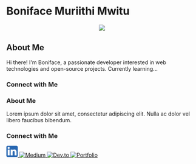 # Boniface Muriithi Mwitu

<p align="center">
  <img src="https://capsule-render.vercel.app/api?text=Hey%20Everyone!%F0%9F%95%B9%EF%B8%8F&animation=fadeIn&type=waving&color=gradient&height=100">
</p>

## About Me

Hi there! I'm Boniface, a passionate developer interested in web technologies and open-source projects. Currently learning...

### Connect with Me
### About Me

Lorem ipsum dolor sit amet, consectetur adipiscing elit. Nulla ac dolor vel libero faucibus bibendum.

### Connect with Me

<a href="https://www.linkedin.com/in/your-linkedin-profile/">
  <img src="link.png" height="30" width="30" alt="LinkedIn">
</a>
<a href="https://medium.com/@your-medium-profile/">
  <img src="icons/medium.png" height="30" width="30" alt="Medium">
</a>
<a href="https://dev.to/your-dev-profile">
  <img src="icons/dev.png" height="30" width="30" alt="Dev.to">
</a>
<a href="https://your-portfolio-website.com">
  <img src="icons/portfolio.png" height="30" width="30" alt="Portfolio">
</




